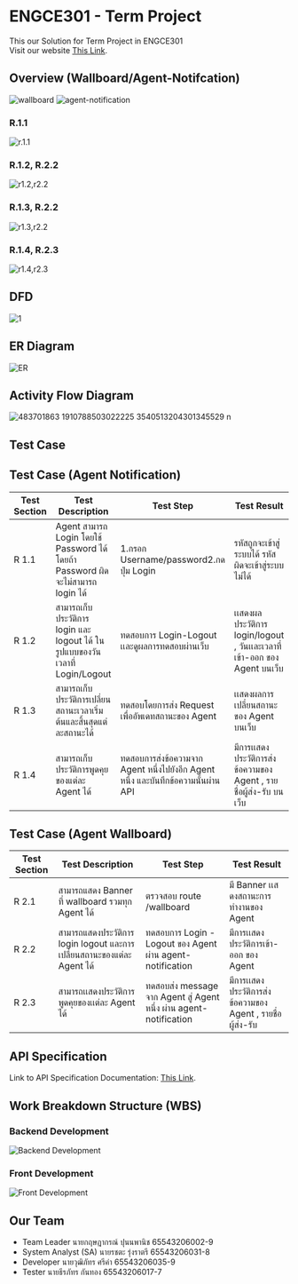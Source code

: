# ENGCE301 - Term Project

This our Solution for Term Project in ENGCE301 <br/>
Visit our website [This Link](https://lab-wb.cpe-rmutl.net/team01/#/wallboard).

## Overview (Wallboard/Agent-Notifcation)

![wallboard](https://img2.pic.in.th/pic/overview.png)
![agent-notification](https://img2.pic.in.th/pic/Screenshot-2025-03-20-025911.png)


### R.1.1

![r.1.1](https://img5.pic.in.th/file/secure-sv1/r.1.1.png)

### R.1.2, R.2.2

![r1.2,r2.2](https://img2.pic.in.th/pic/r1.2r2.2.png)

### R.1.3, R.2.2

![r1.3,r2.2](https://img5.pic.in.th/file/secure-sv1/r1.3r2.2.png)

### R.1.4, R.2.3

![r1.4,r2.3](https://img2.pic.in.th/pic/r1.4r2.3.png)

## **DFD**

![1](https://img2.pic.in.th/pic/158c2490280703cef.jpg)

## **ER Diagram**
![ER](https://img2.pic.in.th/pic/ER.jpg)

## **Activity Flow Diagram**

![483701863 1910788503022225 3540513204301345529 n](https://img2.pic.in.th/pic/483701863_1910788503022225_3540513204301345529_n.jpg)

## **Test Case**

## **Test Case (Agent Notification)**
| Test Section | Test Description | Test Step | Test Result |
|----------|----------|----------| ----------| 
| R 1.1| Agent สามารถ Login โดยใช้ Password ได้ โดยถ้า Password ผิดจะไม่สามารถ login ได้|1.กรอก Username/password2.กดปุ่ม Login | รหัสถูกจะเข้าสู่ระบบได้ รหัสผิดจะเข้าสู่ระบบไม่ได้ |
|R 1.2|สามารถเก็บประวัติการ login และ logout ได้ ในรูปแบบของวันเวลาที่ Login/Logout|ทดสอบการ Login-Logout เเละดูผลการทดสอบผ่านเว็บ|เเสดงผลประวัติการ login/logout , วันเเละเวลาที่เข้า-ออก ของ Agent บนเว็บ|
|R 1.3|สามารถเก็บประวัติการเปลี่ยนสถานะเวลาเริ่มต้นและสิ้นสุดแต่ละสถานะได้|ทดสอบโดยการส่ง Request เพื่ออัพเดทสถานะของ Agent|เเสดงผลการเปลี่ยนสถานะของ Agent บนเว็บ|
|R 1.4|สามารถเก็บประวัติการพูดคุยของแต่ละ Agent ได้|ทดสอบการส่งข้อความจาก Agent หนึ่งไปยังอีก Agent หนึ่ง และบันทึกข้อความนั้นผ่าน API|มีการเเสดงประวัติการส่งข้อความของ Agent , รายชื่อผู้ส่ง-รับ บนเว็บ|
## **Test Case (Agent Wallboard)**
| Test Section | Test Description | Test Step | Test Result |
|----------|----------|----------| ----------|
|R 2.1|สามารถแสดง Banner ที่ wallboard รวมทุก Agent ได้|ตรวจสอบ route /wallboard |มี Banner เเสดงสถานะการทำงานของ Agent|
|R 2.2|สามารถแสดงประวัติการ login logout และการเปลี่ยนสถานะของแต่ละ Agent ได้|ทดสอบการ Login - Logout ของ Agent ผ่าน agent-notification|มีการเเสดงประวัติการเข้า-ออก ของ Agent |
|R 2.3|สามารถเเสดงประวัติการพูดคุยของเเต่ละ Agent ได้|ทดสอบส่ง message จาก Agent สู่ Agent หนึ่ง ผ่าน agent-notification|มีการเเสดงประวัติการส่งข้อความของ Agent , รายชื่อผู้ส่ง-รับ |

## **API Specification**

Link to API Specification Documentation: [This Link](./docs/api/README.md).

## Work Breakdown Structure (WBS)
### Backend Development
![Backend Development](https://img2.pic.in.th/pic/1995660904cef8421.png)
### Front Development
![Front Development](https://img5.pic.in.th/file/secure-sv1/202315f6b12408996.png)

## Our Team

- Team Leader นายกฤษฎากรณ์ ปุนนพานิช 65543206002-9
- System Analyst (SA) นายรชตะ รุ่งราตรี 65543206031-8
- Developer นายวุฒิภัทร ศรีคำ 65543206035-9
- Tester นายธีรภัทร กันทอง 65543206017-7
